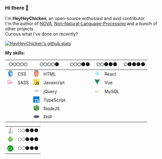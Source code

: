 ### Hi there 👋

I'm **HeyHeyChicken**, an open-source enthusiast and avid contributor.<br/>
I'm the author of <a href="https://github.com/HeyHeyChicken/NOVA">NOVA</a>, <a href="https://github.com/HeyHeyChicken/Non-Natural-Language-Processing">Non-Natural-Language-Processing</a> and a bunch of other projects.<br/>
Curious what I've done on recently?

[![HeyHeyChicken's github stats](https://github-readme-stats.vercel.app/api?username=HeyHeyChicken)](https://github.com/HeyHeyChicken)

**My skills:**

<table>
  <thead>
    <tr>
      <th colspan="2">🌕🌕🌕🌕🌕</th>
      <th colspan="2">🌕🌕🌕🌕🌑</th>
      <th colspan="2">🌕🌕🌕🌑🌑</th>
      <th colspan="2">🌕🌕🌑🌑🌑</th>
      <th colspan="2">🌕🌑🌑🌑🌑</th>
    </tr>
  </thead>
  <tbody>
    <tr>
      <td>
        <img height="20" src="https://raw.githubusercontent.com/github/explore/80688e429a7d4ef2fca1e82350fe8e3517d3494d/topics/css/css.png">
      </td>
      <td>CSS</td>
      <td>
        <img height="20" src="https://raw.githubusercontent.com/github/explore/80688e429a7d4ef2fca1e82350fe8e3517d3494d/topics/html/html.png">
      </td>
      <td>HTML</td>
      <td colspan="2"></td>
      <td>
        <img height="20" src="https://raw.githubusercontent.com/github/explore/80688e429a7d4ef2fca1e82350fe8e3517d3494d/topics/react/react.png">
      </td>
      <td>React</td>
    </tr>
    <tr>
      <td>
        <img height="20" src="https://raw.githubusercontent.com/github/explore/80688e429a7d4ef2fca1e82350fe8e3517d3494d/topics/sass/sass.png">
      </td>
      <td>SASS</td>
      <td>
        <img height="20" src="https://raw.githubusercontent.com/github/explore/80688e429a7d4ef2fca1e82350fe8e3517d3494d/topics/javascript/javascript.png">
      </td>
      <td>Javascript</td>
      <td colspan="2"></td>
      <td>
        <img height="20" src="https://raw.githubusercontent.com/github/explore/80688e429a7d4ef2fca1e82350fe8e3517d3494d/topics/vue/vue.png">
      </td>
      <td>Vue</td>
    </tr>
    <tr>
      <td colspan="2"></td>
      <td>
        <img height="20" src="https://raw.githubusercontent.com/github/explore/80688e429a7d4ef2fca1e82350fe8e3517d3494d/topics/jquery/jquery.png">
      </td>
      <td>jQuery</td>
      <td colspan="2"></td>
      <td>
        <img height="20" src="https://raw.githubusercontent.com/github/explore/80688e429a7d4ef2fca1e82350fe8e3517d3494d/topics/mysql/mysql.png">
      </td>
      <td>MySQL</td>
    </tr>
    <tr>
      <td colspan="2"></td>
      <td>
        <img height="20" src="https://raw.githubusercontent.com/github/explore/80688e429a7d4ef2fca1e82350fe8e3517d3494d/topics/typescript/typescript.png">
      </td>
      <td>TypeScript</td>
    </tr>
    <tr>
      <td colspan="2"></td>
      <td>
        <img height="20" src="https://raw.githubusercontent.com/github/explore/80688e429a7d4ef2fca1e82350fe8e3517d3494d/topics/nodejs/nodejs.png">
      </td>
      <td>NodeJS</td>
    </tr>
    <tr>
      <td colspan="2"></td>
      <td>
        <img height="20" src="https://raw.githubusercontent.com/github/explore/80688e429a7d4ef2fca1e82350fe8e3517d3494d/topics/php/php.png">
      </td>
      <td>PHP</td>
    </tr>
  </tbody>
</table>

<table>
  <tbody>
    <tr title="Java : 2/5">
      <td>
        <a href="https://github.com/HeyHeyChicken">
          <img height="20" src="https://raw.githubusercontent.com/github/explore/80688e429a7d4ef2fca1e82350fe8e3517d3494d/topics/java/java.png">
        </a>
      </td>
      <td>🌕🌕🌑🌑🌑</td>
    </tr>
    <tr title="Android : 2/5">
      <td>
        <a href="https://github.com/HeyHeyChicken">
          <img height="20" src="https://raw.githubusercontent.com/github/explore/80688e429a7d4ef2fca1e82350fe8e3517d3494d/topics/android/android.png">
        </a>
      </td>
      <td>🌕🌕🌑🌑🌑</td>
    </tr>
    <tr title="C# : 2/5">
      <td>
        <a href="https://github.com/HeyHeyChicken">
          <img height="20" src="https://raw.githubusercontent.com/github/explore/80688e429a7d4ef2fca1e82350fe8e3517d3494d/topics/csharp/csharp.png">
        </a>
      </td>
      <td>🌕🌕🌑🌑🌑</td>
    </tr>
  </tbody>
</table>
